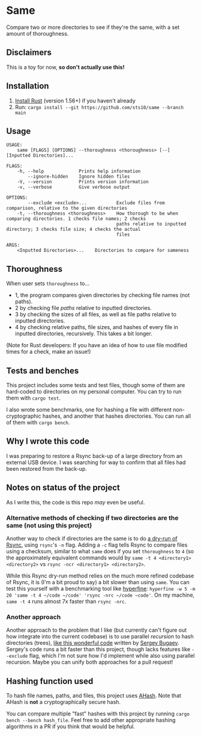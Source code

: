 # Same 

Compare two or more directories to see if they're the same, with a set amount of thoroughness.

## Disclaimers

This is a toy for now, **so don't actually use this!**

## Installation

1. [Install Rust](https://www.rust-lang.org/tools/install) (version 1.56+) if you haven't already
2. Run: `cargo install --git https://github.com/sts10/same --branch main`

## Usage

```
USAGE:
    same [FLAGS] [OPTIONS] --thoroughness <thoroughness> [--] [Inputted Directories]...

FLAGS:
    -h, --help             Prints help information
        --ignore-hidden    Ignore hidden files
    -V, --version          Prints version information
    -v, --verbose          Give verbose output

OPTIONS:
        --exclude <exclude>...           Exclude files from comparison, relative to the given directories
    -t, --thoroughness <thoroughness>    How thorough to be when comparing directories. 1 checks file names; 2 checks
                                         paths relative to inputted directory; 3 checks file size; 4 checks the actual
                                         files

ARGS:
    <Inputted Directories>...    Directories to compare for sameness
```

## Thoroughness 

When user sets `thoroughness` to...

- 1, the program compares given directories by checking file names (not paths).
- 2 by checking file _paths_ relative to inputted directories.
- 3 by checking the sizes of all files, as well as file paths relative to inputted directories.
- 4 by checking relative paths, file sizes, and hashes of every file in inputted directories, recursively. This takes a bit longer.

(Note for Rust developers: If you have an idea of how to use file modified times for a check, make an issue!)

## Tests and benches

This project includes some tests and test files, though some of them are hard-coded to directories on my personal computer. You can try to run them with `cargo test`.

I also wrote some benchmarks, one for hashing a file with different non-cryptographic hashes, and another that hashes directories. You can run all of them with `cargo bench`.

## Why I wrote this code

I was preparing to restore a Rsync back-up of a large directory from an external USB device. I was searching for way to confirm that all files had been restored from the back-up.

## Notes on status of the project

As I write this, the code is this repo _may_ even be useful.

### Alternative methods of checking if two directories are the same (not using this project)

Another way to check if directories are the same is to do [a dry-run of Rsync](https://unix.stackexchange.com/questions/57305/rsync-compare-directories), using `rsync`'s `-n` flag. Adding a `-c` flag tells Rsync to compare files using a checksum, similar to what `same` does if you set `thoroughness` to `4` (so the approximately equivalent commands would by `same -t 4 <directory1> <directory2>` vs `rsync -ncr <directory1> <directory2>`.

While this Rsync dry-run method relies on the much more refined codebase of Rsync, it is (I'm a bit proud to say) a bit slower than using `same`. You can test this yourself with a benchmarking tool like [hyperfine](https://github.com/sharkdp/hyperfine): `hyperfine -w 5 -m 20 'same -t 4 ~/code ~/code' 'rsync -nrc ~/code ~code'`. On my machine, `same -t 4` runs almost 7x faster than `rsync -nrc`.

### Another approach

Another approach to the problem that I like (but currently can't figure out how integrate into the current codebase) is to use parallel _recursion_ to hash directories (trees), [like this wonderful code](https://gist.github.com/rust-play/d1609c4758d17771bc57f71a81a0239f) written by [Sergey Bugaev](https://mastodon.technology/@bugaevc). Sergey's code runs a bit faster than this project, though lacks features like `--exclude` flag, which I'm not sure how I'd implement while also using parallel recursion. Maybe you can unify both approaches for a pull request!

## Hashing function used

To hash file names, paths, and files, this project uses [AHash](https://docs.rs/ahash/0.7.6/ahash/index.html). Note that AHash is **not** a cryptographically secure hash.

You can compare multiple "fast" hashes with this project by running `cargo bench --bench hash_file`. Feel free to add other appropriate hashing algorithms in a PR if you think that would be helpful.
